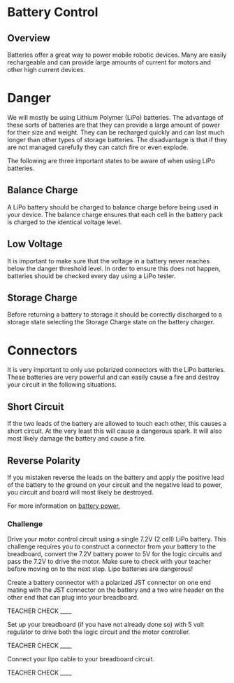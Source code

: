 # Battery Control

## Overview

Batteries offer a great way to power mobile robotic devices. Many are easily rechargeable and can provide large amounts of current for motors and other high current devices.

# Danger

We will mostly be using Lithium Polymer (LiPo) batteries. The advantage of these sorts of batteries are that they can provide a large amount of power for their size and weight. They can be recharged quickly and can last much longer than other types of storage batteries. The disadvantage is that if they are not managed carefully they can catch fire or even explode.

The following are three important states to be aware of when using LiPo batteries.

## Balance Charge

A LiPo battery should be charged to balance charge before being used in your device. The balance charge ensures that each cell in the battery pack is charged to the identical voltage level.

## Low Voltage

It is important to make sure that the voltage in a battery never reaches below the danger threshold level. In order to ensure this does not happen, batteries should be checked every day using a LiPo tester.

## Storage Charge

Before returning a battery to storage it should be correctly discharged to a storage state selecting the Storage Charge state on the battery charger.

# Connectors

It is very important to only use polarized connectors with the LiPo batteries. These batteries are very powerful and can easily cause a fire and destroy your circuit in the following situations.

## Short Circuit

If the two leads of the battery are allowed to touch each other, this causes a short circuit. At the very least this will cause a dangerous spark. It will also most likely damage the battery and cause a fire.

## Reverse Polarity

If you mistaken reverse the leads on the battery and apply the positive lead of the battery to the ground on your circuit and the negative lead to power, you circuit and board will most likely be destroyed.

For more information on [battery power.](https://www.google.com/url?q=https://docs.google.com/document/d/1BmZbXzxnD2j17QToSZ9jeZmnP7burwfksfQq2v4zu-Y/edit%23heading%3Dh.po3whfrs5bxa&sa=D&ust=1587613174157000) 

### Challenge

Drive your motor control circuit using a single 7.2V (2 cell) LiPo battery. This challenge requires you to construct a connector from your battery to the breadboard, convert the 7.2V battery power to 5V for the logic circuits and pass the 7.2V to drive the motor. Make sure to check with your teacher before moving on to the next step. Lipo batteries are dangerous\!

Create a battery connector with a polarized JST connector on one end mating with the JST connector on the battery and a two wire header on the other end that can plug into your breadboard.

TEACHER CHECK \_\_\_\_

Set up your breadboard (if you have not already done so) with 5 volt regulator to drive both the logic circuit and the motor controller.

TEACHER CHECK \_\_\_\_

Connect your lipo cable to your breadboard circuit.

TEACHER CHECK \_\_\_\_
